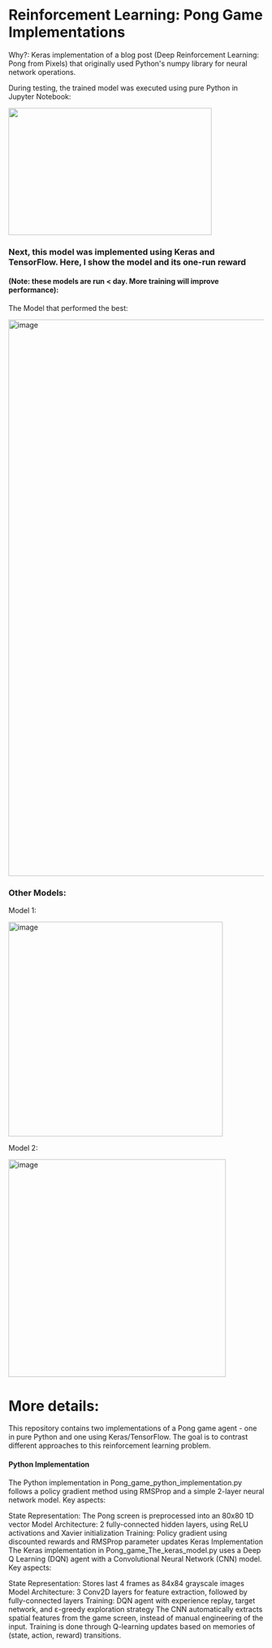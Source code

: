 

# Reinforcement Learning: Pong Game Implementations

 Why?: Keras implementation of a blog post (Deep Reinforcement Learning: Pong from Pixels) that originally used Python's numpy library for neural network operations.

During testing, the trained model was executed using pure Python in Jupyter Notebook:

<img src="https://github.com/zkhodzhaev/reinforcement_learning/assets/21960382/466749f6-33ca-4a2e-9509-8da9ed0e52a9" width="400" height="250">

### Next, this model was implemented using Keras and TensorFlow. Here, I show the model and its one-run reward 
#### (Note: these models are run < day. More training will improve performance):

The Model that performed the best:

<img width="1094" alt="image" src="https://github.com/zkhodzhaev/reinforcement_learning/assets/21960382/63938ff6-66ed-4c16-affe-da680488def0">





### Other Models:
Model 1:

<img width="422" alt="image" src="https://github.com/zkhodzhaev/reinforcement_learning/assets/21960382/1b9f80b9-aecb-424c-b8ff-4d3d5d969749">


Model 2:

<img width="428" alt="image" src="https://github.com/zkhodzhaev/reinforcement_learning/assets/21960382/8c00cadf-fb0e-41b0-b238-136d9c226f2e">



# More details:

This repository contains two implementations of a Pong game agent - one in pure Python and one using Keras/TensorFlow. The goal is to contrast different approaches to this reinforcement learning problem.

#### Python Implementation

The Python implementation in Pong_game_python_implementation.py follows a policy gradient method using RMSProp and a simple 2-layer neural network model. Key aspects:

State Representation: The Pong screen is preprocessed into an 80x80 1D vector
Model Architecture: 2 fully-connected hidden layers, using ReLU activations and Xavier initialization
Training: Policy gradient using discounted rewards and RMSProp parameter updates
Keras Implementation
The Keras implementation in Pong_game_The_keras_model.py uses a Deep Q Learning (DQN) agent with a Convolutional Neural Network (CNN) model. Key aspects:

State Representation: Stores last 4 frames as 84x84 grayscale images
Model Architecture: 3 Conv2D layers for feature extraction, followed by fully-connected layers
Training: DQN agent with experience replay, target network, and ε-greedy exploration strategy
The CNN automatically extracts spatial features from the game screen, instead of manual engineering of the input. Training is done through Q-learning updates based on memories of (state, action, reward) transitions.


